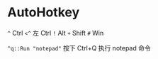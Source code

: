 # AutoHotkey

`^` Ctrl `<^` 左 Ctrl
`!` Alt
`+` Shift
`#` Win

`^q::Run "notepad"` 按下 Ctrl+Q 执行 notepad 命令
